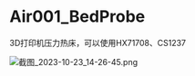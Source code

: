 # Air001_BedProbe
3D打印机压力热床，可以使用HX71708、CS1237

![截图_2023-10-23_14-26-45.png](https://s2.loli.net/2023/10/23/9xsdfjF1c4yCkgL.png)
